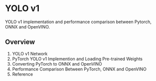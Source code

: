 # YOLO v1

YOLO v1 implementation and performance comparison between Pytorch, ONNX and OpenVINO.

## Overview

1. YOLO v1 Network
2. PyTorch YOLO v1 Implemention and Loading Pre-trained Weights
3. Converting PyTorch to ONNX and OpenVINO
4. Performance Comparison Between PyTorch, ONNX and OpenVINO
5. Reference





